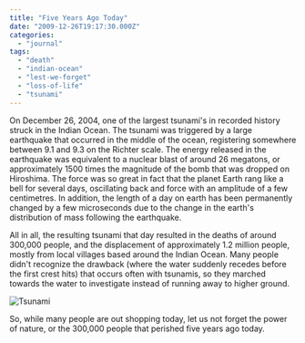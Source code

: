```yaml
---
title: "Five Years Ago Today"
date: "2009-12-26T19:17:30.000Z"
categories: 
  - "journal"
tags: 
  - "death"
  - "indian-ocean"
  - "lest-we-forget"
  - "loss-of-life"
  - "tsunami"
---
```


On December 26, 2004, one of the largest tsunami's in recorded history struck in the Indian Ocean. The tsunami was triggered by a large earthquake that occurred in the middle of the ocean, registering somewhere between 9.1 and 9.3 on the Richter scale. The energy released in the earthquake was equivalent to a nuclear blast of around 26 megatons, or approximately 1500 times the magnitude of the bomb that was dropped on Hiroshima. The force was so great in fact that the planet Earth rang like a bell for several days, oscillating back and force with an amplitude of a few centimetres. In addition, the length of a day on earth has been permanently changed by a few microseconds due to the change in the earth's distribution of mass following the earthquake.

All in all, the resulting tsunami that day resulted in the deaths of around 300,000 people, and the displacement of approximately 1.2 million people, mostly from local villages based around the Indian Ocean. Many people didn't recognize the drawback (where the water suddenly recedes before the first crest hits) that occurs often with tsunamis, so they marched towards the water to investigate instead of running away to higher ground.

![Tsunami](images/800px-Sumatra_devastation1.jpg)

So, while many people are out shopping today, let us not forget the power of nature, or the 300,000 people that perished five years ago today.
